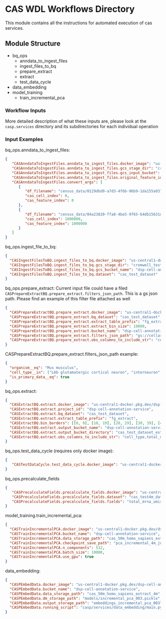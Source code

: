 # CAS WDL Workflows Directory
This module contains all the instructions for automated execution of cas services.
## Module Structure
 - bq_ops
   - anndata_to_ingest_files
   - ingest_files_to_bq
   - prepare_extract
   - extract
   - test_data_cycle
 - data_embedding
 - model_training
   - train_incremental_pca

### Workflow Inputs
More detailed description of what these inputs are, please look at the `casp.services` directory and its subdirectories for each individual operation
### Input Examples
bq_ops.anndata_to_ingest_files:
```JSON
{
   "CASAnndataToIngestFiles.anndata_to_ingest_files.docker_image": "us-central1-docker.pkg.dev/dsp-cell-annotation-service/cas-services-cicd/cas-pytorch:1.0a1",
   "CASAnndataToIngestFiles.anndata_to_ingest_files.gcs_stage_dir": "cromwell_50m",
   "CASAnndataToIngestFiles.anndata_to_ingest_files.gcs_input_bucket": "dsp-cell-annotation-service",
   "CASAnndataToIngestFiles.anndata_to_ingest_files.original_feature_id_lookup": "index",
   "CASAnndataToIngestFiles.convert_args": [
      {
         "df_filename": "census_data/0129dbd9-a7d3-4f6b-96b9-1da155a93748-census-dataset.h5ad",
         "cas_cell_index": 0,
         "cas_feature_index": 0
      },
      {
         "df_filename": "census_data/04a23820-ffa8-4be5-9f65-64db15631d1e-census-dataset.h5ad",
         "cas_cell_index": 1000000,
         "cas_feature_index": 1000000
      }
   ]
}
 ```
bq_ops.ingest_file_to_bq:
```JSON
{
  "CASIngestFilesToBQ.ingest_files_to_bq.docker_image": "us-central1-docker.pkg.dev/dsp-cell-annotation-service/cas-services-cicd/cas-pytorch:1.0a1",
  "CASIngestFilesToBQ.ingest_files_to_bq.gcs_stage_dir": "cromwell_test_10k",
  "CASIngestFilesToBQ.ingest_files_to_bq.gcs_bucket_name": "dsp-cell-annotation-service",
  "CASIngestFilesToBQ.ingest_files_to_bq.dataset": "cas_test_dataset"
}
```
bq_ops.prepare_extract:
Current input file could have a filed `CASPrepareExtractBQ.prepare_extract.filters_json_path`. This is a gs json path. Please find an example of this filter file attached as well 
```JSON
{
  "CASPrepareExtractBQ.prepare_extract.docker_image": "us-central1-docker.pkg.dev/dsp-cell-annotation-service/cas-services-cicd/cas-pytorch:1.0a1",
  "CASPrepareExtractBQ.prepare_extract.bq_dataset": "cas_test_dataset",
  "CASPrepareExtractBQ.prepare_extract.extract_table_prefix": "fg_extract",
  "CASPrepareExtractBQ.prepare_extract.extract_bin_size": 10000,
  "CASPrepareExtractBQ.prepare_extract.bucket_name": "dsp-cell-annotation-service",
  "CASPrepareExtractBQ.prepare_extract.filters_json_path": "gs://cellarium-file-system/curriculum/extract_filters/filters_mus_mus_brain.json",
  "CASPrepareExtractBQ.prepare_extract.obs_columns_to_include_str": "cell_type,total_mrna_umis,donor_id,assay,development_stage,disease,organism,sex,tissue"
}
```
CASPrepareExtractBQ.prepare_extract.filters_json_path example:
```JSON
{
  "organism__eq": "Mus musculus",
  "cell_type__in": ["L6b glutamatergic cortical neuron", "interneuron", "inhibitory interneuron", "cerebellar Golgi cell"],
  "is_primary_data__eq": true
}
```
bq_ops.extract:
```JSON
{
  "CASExtractBQ.extract.docker_image": "us-central1-docker.pkg.dev/dsp-cell-annotation-service/cas-services-cicd/cas-pytorch:1.0a1",
  "CASExtractBQ.extract.project_id": "dsp-cell-annotation-service",
  "CASExtractBQ.extract.bq_dataset": "cas_test_dataset",
  "CASExtractBQ.extract.extract_table_prefix": "fg_extract",
  "CASExtractBQ.bin_borders": [[0, 9], [10, 19], [20, 29], [30, 39], [40, 49], [50, 59]],
  "CASExtractBQ.extract.output_bucket_name": "dsp-cell-annotation-service",
  "CASExtractBQ.extract.output_bucket_directory": "cas_test_dataset_extract", 
  "CASExtractBQ.extract.obs_columns_to_include_str": "cell_type,total_mrna_umis,donor_id,assay,development_stage,disease,organism,sex,tissue"
}
```
bq_ops.test_data_cycle (requires only docker image):
```JSON
{
   "CASTestDataCycle.test_data_cycle.docker_image": "us-central1-docker.pkg.dev/dsp-cell-annotation-service/cas-services-cicd/cas-pytorch:1.0a1"
}
```
bq_ops.precalculate_fields 
```JSON
{
   "CASPrecalculateFields.precalculate_fields.docker_image": "us-central1-docker.pkg.dev/dsp-cell-annotation-service/cas-services-cicd/cas-pytorch:1.0a1",
   "CASPrecalculateFields.precalculate_fields.dataset": "cas_test4m_dataset",
   "CASPrecalculateFields.precalculate_fields.fields": "total_mrna_umis"
}
```
model_training.train_incremental_pca:
```JSON
{
  "CASTrainIncrementalPCA.docker_image": "us-central1-docker.pkg.dev/dsp-cell-annotation-service/cas-services-cicd/cas-pytorch:1.0a1",
  "CASTrainIncrementalPCA.bucket_name": "dsp-cell-annotation-service",
  "CASTrainIncrementalPCA.data_storage_path": "cas_50m_homo_sapiens_extract_4m",
  "CASTrainIncrementalPCA.checkpoint_save_path": "pca_incremental_4m_june",
  "CASTrainIncrementalPCA.n_components": 512,
  "CASTrainIncrementalPCA.batch_size": 10000,
  "CASTrainIncrementalPCA.use_gpu": true
}
```
data_embedding:
```JSON
{
  "CASPEmbedData.docker_image": "us-central1-docker.pkg.dev/dsp-cell-annotation-service/cas-services-cicd/cas-pytorch:1.0a1",
  "CASPEmbedData.bucket_name": "dsp-cell-annotation-service",
  "CASPEmbedData.data_storage_path": "cas_50m_homo_sapiens_extract_4m",
  "CASPEmbedData.dm_storage_path": "models/incremental_pca_003.pickle",
  "CASPEmbedData.output_storage_path": "embeddings_incremental_pca_003",
  "CASPEmbedData.running_script": "casp/services/data_embedding/main.py"
}
```
